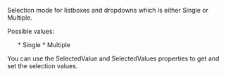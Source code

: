 ﻿Selection mode for listboxes and dropdowns which is either Single or Multiple.

Possible values:
<ul>
* Single
* Multiple
</ul>

You can use the SelectedValue and SelectedValues properties to get and set the selection values.